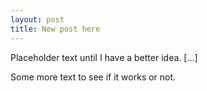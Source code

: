 ```yaml
---
layout: post
title: New post here
---
```


Placeholder text until I have a better idea. [...]

Some more text to see if it works or not.